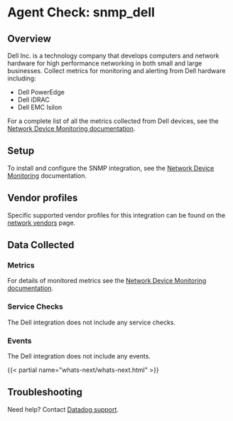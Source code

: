 # Agent Check: snmp_dell

## Overview

Dell Inc. is a technology company that develops computers and network hardware for high performance networking in both small and large businesses. Collect metrics for monitoring and alerting from Dell hardware including:

* Dell PowerEdge
* Dell iDRAC
* Dell EMC Isilon

For a complete list of all the metrics collected from Dell devices, see the [Network Device Monitoring documentation][1].

## Setup

To install and configure the SNMP integration, see the [Network Device Monitoring][2] documentation.

## Vendor profiles

Specific supported vendor profiles for this integration can be found on the [network vendors][5] page.

## Data Collected

### Metrics

For details of monitored metrics see the [Network Device Monitoring documentation][1].

### Service Checks

The Dell integration does not include any service checks.

### Events

The Dell integration does not include any events.

{{< partial name="whats-next/whats-next.html" >}}

## Troubleshooting

Need help? Contact [Datadog support][4].

[1]: https://docs.datadoghq.com/network_performance_monitoring/devices/data
[2]: https://docs.datadoghq.com/network_performance_monitoring/devices/setup
[3]: https://www.datadoghq.com/blog/monitor-snmp-with-datadog/
[4]: https://docs.datadoghq.com/help/
[5]: https://docs.datadoghq.com/network_monitoring/devices/#vendor-profiles